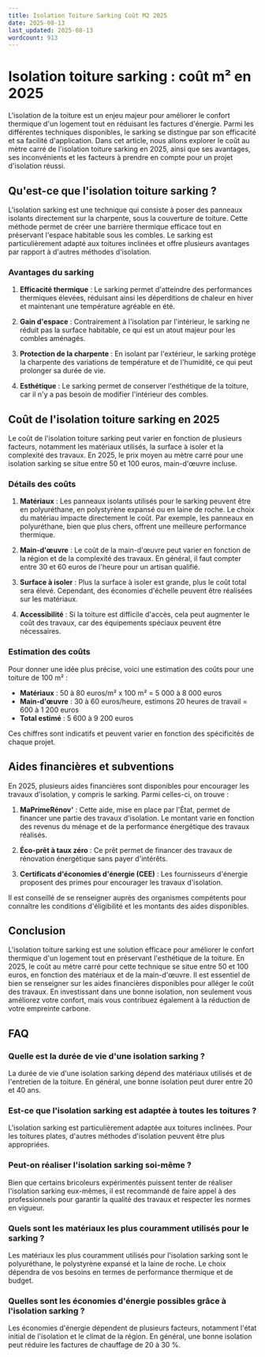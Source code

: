 ```yaml
---
title: Isolation Toiture Sarking Coût M2 2025
date: 2025-08-13
last_updated: 2025-08-13
wordcount: 913
---
```


# Isolation toiture sarking : coût m² en 2025

L'isolation de la toiture est un enjeu majeur pour améliorer le confort thermique d'un logement tout en réduisant les factures d'énergie. Parmi les différentes techniques disponibles, le sarking se distingue par son efficacité et sa facilité d'application. Dans cet article, nous allons explorer le coût au mètre carré de l'isolation toiture sarking en 2025, ainsi que ses avantages, ses inconvénients et les facteurs à prendre en compte pour un projet d'isolation réussi.

## Qu'est-ce que l'isolation toiture sarking ?

L'isolation sarking est une technique qui consiste à poser des panneaux isolants directement sur la charpente, sous la couverture de toiture. Cette méthode permet de créer une barrière thermique efficace tout en préservant l'espace habitable sous les combles. Le sarking est particulièrement adapté aux toitures inclinées et offre plusieurs avantages par rapport à d'autres méthodes d'isolation.

### Avantages du sarking

1. **Efficacité thermique** : Le sarking permet d'atteindre des performances thermiques élevées, réduisant ainsi les déperditions de chaleur en hiver et maintenant une température agréable en été.
   
2. **Gain d'espace** : Contrairement à l'isolation par l'intérieur, le sarking ne réduit pas la surface habitable, ce qui est un atout majeur pour les combles aménagés.

3. **Protection de la charpente** : En isolant par l'extérieur, le sarking protège la charpente des variations de température et de l'humidité, ce qui peut prolonger sa durée de vie.

4. **Esthétique** : Le sarking permet de conserver l'esthétique de la toiture, car il n'y a pas besoin de modifier l'intérieur des combles.

## Coût de l'isolation toiture sarking en 2025

Le coût de l'isolation toiture sarking peut varier en fonction de plusieurs facteurs, notamment les matériaux utilisés, la surface à isoler et la complexité des travaux. En 2025, le prix moyen au mètre carré pour une isolation sarking se situe entre 50 et 100 euros, main-d'œuvre incluse.

### Détails des coûts

1. **Matériaux** : Les panneaux isolants utilisés pour le sarking peuvent être en polyuréthane, en polystyrène expansé ou en laine de roche. Le choix du matériau impacte directement le coût. Par exemple, les panneaux en polyuréthane, bien que plus chers, offrent une meilleure performance thermique.

2. **Main-d'œuvre** : Le coût de la main-d'œuvre peut varier en fonction de la région et de la complexité des travaux. En général, il faut compter entre 30 et 60 euros de l'heure pour un artisan qualifié.

3. **Surface à isoler** : Plus la surface à isoler est grande, plus le coût total sera élevé. Cependant, des économies d'échelle peuvent être réalisées sur les matériaux.

4. **Accessibilité** : Si la toiture est difficile d'accès, cela peut augmenter le coût des travaux, car des équipements spéciaux peuvent être nécessaires.

### Estimation des coûts

Pour donner une idée plus précise, voici une estimation des coûts pour une toiture de 100 m² :

- **Matériaux** : 50 à 80 euros/m² x 100 m² = 5 000 à 8 000 euros
- **Main-d'œuvre** : 30 à 60 euros/heure, estimons 20 heures de travail = 600 à 1 200 euros
- **Total estimé** : 5 600 à 9 200 euros

Ces chiffres sont indicatifs et peuvent varier en fonction des spécificités de chaque projet.

## Aides financières et subventions

En 2025, plusieurs aides financières sont disponibles pour encourager les travaux d'isolation, y compris le sarking. Parmi celles-ci, on trouve :

1. **MaPrimeRénov'** : Cette aide, mise en place par l'État, permet de financer une partie des travaux d'isolation. Le montant varie en fonction des revenus du ménage et de la performance énergétique des travaux réalisés.

2. **Éco-prêt à taux zéro** : Ce prêt permet de financer des travaux de rénovation énergétique sans payer d'intérêts.

3. **Certificats d'économies d'énergie (CEE)** : Les fournisseurs d'énergie proposent des primes pour encourager les travaux d'isolation.

Il est conseillé de se renseigner auprès des organismes compétents pour connaître les conditions d'éligibilité et les montants des aides disponibles.

## Conclusion

L'isolation toiture sarking est une solution efficace pour améliorer le confort thermique d'un logement tout en préservant l'esthétique de la toiture. En 2025, le coût au mètre carré pour cette technique se situe entre 50 et 100 euros, en fonction des matériaux et de la main-d'œuvre. Il est essentiel de bien se renseigner sur les aides financières disponibles pour alléger le coût des travaux. En investissant dans une bonne isolation, non seulement vous améliorez votre confort, mais vous contribuez également à la réduction de votre empreinte carbone.

## FAQ

### Quelle est la durée de vie d'une isolation sarking ?

La durée de vie d'une isolation sarking dépend des matériaux utilisés et de l'entretien de la toiture. En général, une bonne isolation peut durer entre 20 et 40 ans.

### Est-ce que l'isolation sarking est adaptée à toutes les toitures ?

L'isolation sarking est particulièrement adaptée aux toitures inclinées. Pour les toitures plates, d'autres méthodes d'isolation peuvent être plus appropriées.

### Peut-on réaliser l'isolation sarking soi-même ?

Bien que certains bricoleurs expérimentés puissent tenter de réaliser l'isolation sarking eux-mêmes, il est recommandé de faire appel à des professionnels pour garantir la qualité des travaux et respecter les normes en vigueur.

### Quels sont les matériaux les plus couramment utilisés pour le sarking ?

Les matériaux les plus couramment utilisés pour l'isolation sarking sont le polyuréthane, le polystyrène expansé et la laine de roche. Le choix dépendra de vos besoins en termes de performance thermique et de budget.

### Quelles sont les économies d'énergie possibles grâce à l'isolation sarking ?

Les économies d'énergie dépendent de plusieurs facteurs, notamment l'état initial de l'isolation et le climat de la région. En général, une bonne isolation peut réduire les factures de chauffage de 20 à 30 %.